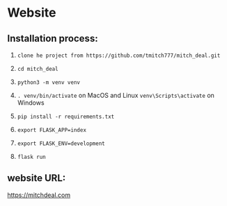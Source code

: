 # Website


## Installation process:

1. `clone he project from https://github.com/tmitch777/mitch_deal.git`
2. `cd mitch_deal`
 
3. `python3 -m venv venv`
4. `. venv/bin/activate` on MacOS and Linux `venv\Scripts\activate` on Windows
5. `pip install -r requirements.txt`
 
6. `export FLASK_APP=index`
7. `export FLASK_ENV=development`
8. `flask run`


## website URL:
https://mitchdeal.com
